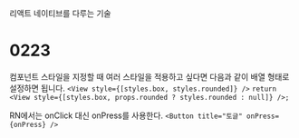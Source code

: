리액트 네이티브를 다루는 기술

# 0223

컴포넌트 스타일을 지정할 때 여러 스타일을 적용하고 싶다면 다음과 같이 배열 형태로 설정하면 됩니다.
`<View style={[styles.box, styles.rounded]} />`
`return <View style={[styles.box, props.rounded ? styles.rounded : null]} />;`

RN에서는 onClick 대신 onPress를 사용한다.
`<Button title="토글" onPress={onPress} />`


